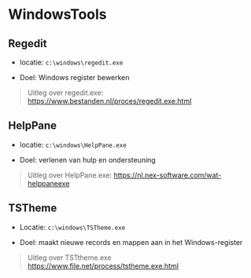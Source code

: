 # WindowsTools
## Regedit
- locatie: ``c:\windows\regedit.exe``

- Doel: Windows register bewerken

> Uitleg over regedit.exe:
  https://www.bestanden.nl/proces/regedit.exe.html
  
  ## HelpPane
  - locatie: ``c:\windows\HelpPane.exe``

  - Doel: verlenen van hulp en ondersteuning

  > Uitleg over HelpPane.exe:
    https://nl.nex-software.com/wat-helppaneexe
    
   ## TSTheme
   - Locatie: ``c:\windows\TSTheme.exe``

   - Doel: maakt nieuwe records en mappen aan in het Windows-register 

   > Uitleg over TSTtheme.exe
     https://www.file.net/process/tstheme.exe.html
    
    
